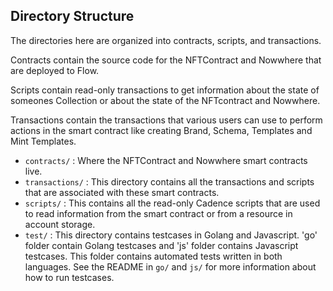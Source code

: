 ## Directory Structure

The directories here are organized into contracts, scripts, and transactions.

Contracts contain the source code for the NFTContract and Nowwhere that are deployed to Flow.

Scripts contain read-only transactions to get information about
the state of someones Collection or about the state of the NFTcontract and Nowwhere.

Transactions contain the transactions that various users can use
to perform actions in the smart contract like creating Brand, Schema, Templates and Mint Templates.

- `contracts/` : Where the NFTContract and Nowwhere smart contracts live.
- `transactions/` : This directory contains all the transactions and scripts
  that are associated with these smart contracts.
- `scripts/` : This contains all the read-only Cadence scripts
  that are used to read information from the smart contract
  or from a resource in account storage.
- `test/` : This directory contains testcases in Golang and Javascript. 'go' folder contain
  Golang testcases and 'js' folder contains Javascript testcases. This folder contains
  automated tests written in both languages. See the README in `go/` and `js/` for more information
  about how to run testcases.
